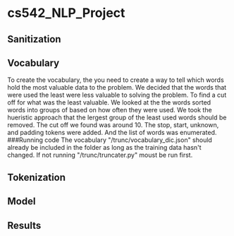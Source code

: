 # cs542_NLP_Project

## Sanitization

## Vocabulary
To create the vocabulary, the you need to create a way to tell which words hold the most valuable data to the problem. We decided that the words that were used the least were less valuable to solving the problem. To find a cut off for what was the least valuable. We looked at the the words sorted words into groups of based on how often they were used. We took the hueristic approach that the lergest group of the least used words should be removed. The cut off we found was around 10. The stop, start, unknown, and padding tokens were added. And the list of words was enumerated.
###Running code 
The vocabulary "/trunc/vocabulary_dic.json" should already be included in the folder as long as the training data hasn't changed. If not running "/trunc/truncater.py" moust be run first.

## Tokenization

## Model

## Results
